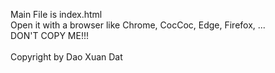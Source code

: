 Main File is index.html<br/>
Open it with a browser like Chrome, CocCoc, Edge, Firefox, ...<br/>
DON'T COPY ME!!! <br/>
<br/>
Copyright by Dao Xuan Dat
